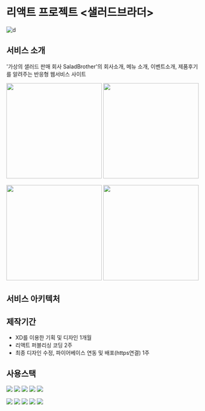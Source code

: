 # 리액트 프로젝트 <샐러드브라더>
![d](https://user-images.githubusercontent.com/73649967/180775990-cb29bf97-4df6-4d00-ad57-2ac2aa6bf282.png)

## 서비스 소개

'가상의 샐러드 판매 회사 SaladBrother'의 회사소개, 메뉴 소개, 이벤트소개, 제품후기를 알려주는 반응형 웹서비스 사이트

<img src="https://user-images.githubusercontent.com/73649967/180778008-2c104b3d-ae6d-47b5-9dbb-b5a53d3f348b.png" width="250"> <img src="https://user-images.githubusercontent.com/73649967/180778028-f35e7c2a-682a-48ce-bc56-0d5b551c6b8c.png" width="250">

<img src="https://user-images.githubusercontent.com/73649967/180778031-7604e63e-a217-4946-8a17-6d18bf95ea3a.png" width="250"> <img src="https://user-images.githubusercontent.com/73649967/180778657-1db17a4c-76cb-4d09-a88e-0ca4d687eaf9.png" width="250">

## 서비스 아키텍처

## 제작기간
* XD를 이용한 기획 및 디자인 1개월
* 리액트 퍼블리싱 코딩 2주
* 최종 디자인 수정, 파이어베이스 연동 및 배포(https연결) 1주

## 사용스택
<img src="https://img.shields.io/badge/React-61DAFB?style=flat-square&logo=React&logoColor=white"/> <img src="https://img.shields.io/badge/styled-components-DB7093?style=flat-square&logo=styled-components&logoColor=white"/>
<img src="https://img.shields.io/badge/Redux-764ABC?style=flat-square&logo=Redux&logoColor=white"/>
<img src="https://img.shields.io/badge/Firebase-FFCA28?style=flat-square&logo=firebase&logoColor=white"/>
<img src="https://img.shields.io/badge/GitHub-181717?style=flat-square&logo=GitHub&logoColor=white"/>


<img src="https://img.shields.io/badge/Amazon AWS-232F3E?style=flat-square&logo=Amazon AWS&logoColor=white"/> <img src="https://img.shields.io/badge/Amazon S3-569A31?style=flat-square&logo=Amazon S3&logoColor=white"/>
<img src="https://img.shields.io/badge/Amazon ClouldFront-FF9900?style=flat-square&logo=Amazon EC2&logoColor=white"/>
<img src="https://img.shields.io/badge/Amazon Route 53-CA4245?style=flat-square&logo=Amazon EC2&logoColor=white"/>
<img src="https://img.shields.io/badge/HTTPS-006600?style=flat-square"/>
